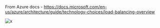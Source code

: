From Azure docs - https://docs.microsoft.com/en-us/azure/architecture/guide/technology-choices/load-balancing-overview

![x](https://i.imgur.com/3Znl7dD.png)
